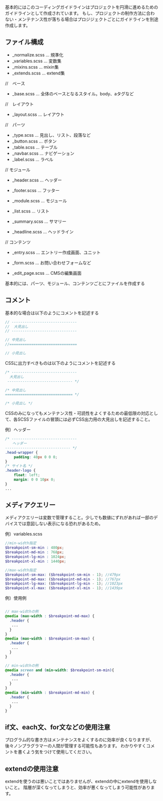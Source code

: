 基本的にはこのコーディングガイドラインはプロジェクトを円滑に進めるためのガイドラインとして作成されています。
もし、プロジェクトの制作方法に合わない・メンテナンス性が落ちる場合はプロジジェクトごとにガイドラインを別途作成します。

ファイル構成
------

* _normalize.scss ... 規準化
* _variables.scss ... 変数集
* _mixins.scss ... mixin集
* _extends.scss ... extend集

//　ベース
* _base.scss ... 全体のベースとなるスタイル。body、aタグなど

//　レイアウト
* _layout.scss ... レイアウト

//　パーツ
* _type.scss ... 見出し、リスト、段落など
* _button.scss ... ボタン
* _table.scss ... テーブル
* _navbar.scss ... ナビゲーション
* _label.scss ... ラベル

// モジュール
* _header.scss ... ヘッダー
* _footer.scss ... フッター

* _module.scss ... モジュール
* _list.scss ... リスト
* _summary.scss ... サマリー
* _headline.scss ... ヘッドライン

// コンテンツ
* _entry.scss ... エントリー作成画面、ユニット
* _form.scss ... お問い合わせフォームなど

* _edit_page.scss ... CMSの編集画面

基本的には、パーツ、モジュール、コンテンツごとにファイルを作成する

コメント
--
基本的な場合は以下のようにコメントを記述する
```scss
// ------------------------------ 
//  大見出し
// ------------------------------

// 中見出し
//===============================

// 小見出し
```
CSSに出力すべきものは以下のようにコメントを記述する
```scss
/* ------------------------------ 
  大見出し
 ------------------------------ */

/* 中見出し
=============================== */

/* 小見出し */
```
CSSのみになってもメンテナンス性・可読性をよくするための最低限の対応として、各SCSSファイルの冒頭には必ずCSS出力用の大見出しを記述すること。

例）ヘッダー
```scss
/* ------------------------------
　　ヘッダー
------------------------------ */
.head-wrapper {
	padding: 40px 0 0 0; 
}
/* サイト名 */
.header-logo {
	float: left;
	margin: 0 0 10px 0; 
}
...
```

メディアクエリー
--
メディアクエリーは変数で管理すること。少しでも数値にずれがあれば一部のデバイスでは意図しない表示になる恐れがあるため。

例）variables.scss
```scss
//min-width指定
$breakpoint-sm-min : 480px;
$breakpoint-md-min : 768px;
$breakpoint-lg-min : 1024px;
$breakpoint-xl-min : 1440px;

//max-width指定
$breakpoint-sm-max: ($breakpoint-sm-min - 1); //479px
$breakpoint-md-max: ($breakpoint-md-min - 1); //767px
$breakpoint-lg-max: ($breakpoint-lg-min - 1); //1023px
$breakpoint-xl-max: ($breakpoint-xl-min - 1); //1439px
```
例）使用例
```scss

// max-widthの例
@media (max-width : $breakpoint-md-max) {
  .header {
   ...
  }
}
@media (max-width : $breakpoint-sm-max) {
  .header {
   ...
  }
}

// min-widthの例
@media screen and (min-width: $breakpoint-sm-min){
  .header {
   ...
  }
}
@media (min-width : $breakpoint-md-min) {
  .header {
   ...
  }
}
```

if文、each文、for文などの使用注意
------
プログラム的な書き方はメンテナンスをよくするのに効率が良くなりますが、後々ノンプラグラマーの人間が管理する可能性もあります。
わかりやすくコメントを書くよう気をつけて使用してください。

extendの使用注意
------
extendを使うのは悪いことではありませんが、extendの中にextendを使用しないこと。
階層が深くなってしまうと、効率が悪くなってしまう可能性があります。

